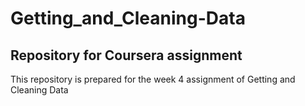 # Getting_and_Cleaning-Data

## Repository for Coursera assignment

This repository is prepared for the week 4 assignment of Getting and Cleaning Data
